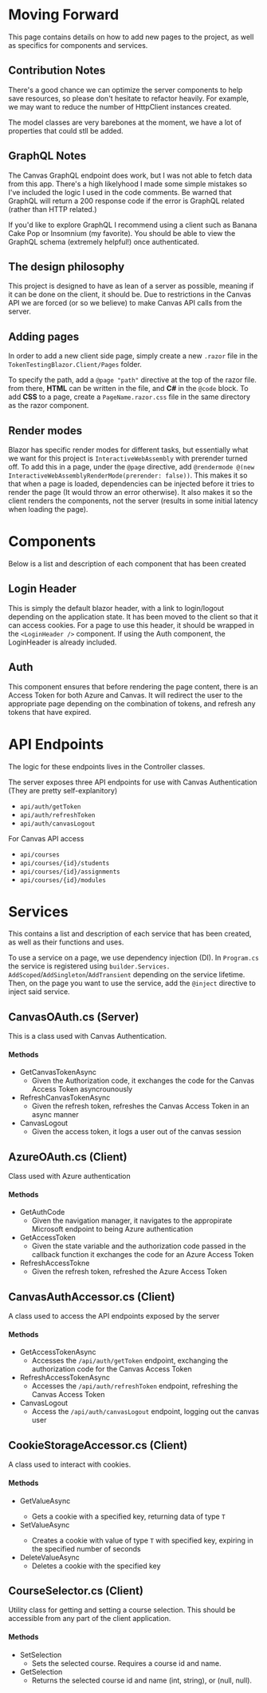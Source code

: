# Moving Forward

This page contains details on how to add new pages to the project, as well as specifics for components and services.

## Contribution Notes

There's a good chance we can optimize the server components to help save resources, so please don't hesitate to refactor heavily. For example, we may want to reduce the number of HttpClient instances created.

The model classes are very barebones at the moment, we have a lot of properties that could stll be added.

## GraphQL Notes

The Canvas GraphQL endpoint does work, but I was not able to fetch data from this app. There's a high likelyhood I made some simple mistakes so I've included the logic I used in the code comments. Be warned that GraphQL will return a 200 response code if the error is GraphQL related (rather than HTTP related.)

If you'd like to explore GraphQL I recommend using a client such as Banana Cake Pop or Insomnium (my favorite). You should be able to view the GraphQL schema (extremely helpful!) once authenticated.

## The design philosophy

This project is designed to have as lean of a server as possible, meaning if it can be done on the client, it should be. Due to restrictions in the Canvas API we are forced (or so we believe) to make Canvas API calls from the server.

## Adding pages

In order to add a new client side page, simply create a new `.razor` file in the `TokenTestingBlazor.Client/Pages` folder.

To specify the path, add a `@page "path"` directive at the top of the razor file. from there, **HTML** can be written in the file, and **C#** in the `@code` block.
To add **CSS** to a page, create a `PageName.razor.css` file in the same directory as the razor component.

## Render modes

Blazor has specific render modes for different tasks, but essentially what we want for this project is `InteractiveWebAssembly` with prerender turned off. To add this in a page,
under the `@page` directive, add `@rendermode @(new InteractiveWebAssemblyRenderMode(prerender: false))`. This makes it so that when a page is loaded, dependencies can be injected before it tries to render the page (It would throw an error otherwise). It also makes it so the client renders the components, not the server (results in some initial latency when loading the page).

# Components

Below is a list and description of each component that has been created

## Login Header

This is simply the default blazor header, with a link to login/logout depending on the application state. It has been moved to the client so that it can access cookies.
For a page to use this header, it should be wrapped in the `<LoginHeader />` component. If using the Auth component, the LoginHeader is already included.

## Auth

This component ensures that before rendering the page content, there is an Access Token for both Azure and Canvas. It will redirect the user to the appropriate page depending on the combination of tokens, and refresh any tokens that have expired.

# API Endpoints

The logic for these endpoints lives in the Controller classes.

The server exposes three API endpoints for use with Canvas Authentication (They are pretty self-explanitory)

- `api/auth/getToken`
- `api/auth/refreshToken`
- `api/auth/canvasLogout`

For Canvas API access

- `api/courses`
- `api/courses/{id}/students`
- `api/courses/{id}/assignments`
- `api/courses/{id}/modules`

# Services

This contains a list and description of each service that has been created, as well as their functions and uses.

To use a service on a page, we use dependency injection (DI). In `Program.cs` the service is registered using `builder.Services.` `AddScoped`/`AddSingleton`/`AddTransient` depending on the service lifetime.
Then, on the page you want to use the service, add the `@inject` directive to inject said service.

## CanvasOAuth.cs (Server)

This is a class used with Canvas Authentication.

#### Methods

- GetCanvasTokenAsync
    - Given the Authorization code, it exchanges the code for the Canvas Access Token asyncrounously
- RefreshCanvasTokenAsync
    - Given the refresh token, refreshes the Canvas Access Token in an async manner
- CanvasLogout
    - Given the access token, it logs a user out of the canvas session

## AzureOAuth.cs (Client)

Class used with Azure authentication

#### Methods

- GetAuthCode
    - Given the navigation manager, it navigates to the appropirate Microsoft endpoint to being Azure authentication
- GetAccessToken
    - Given the state variable and the authorization code passed in the callback function it exchanges the code for an Azure Access Token
- RefreshAccessTokne
    - Given the refresh token, refreshed the Azure Access Token

## CanvasAuthAccessor.cs (Client)

A class used to access the API endpoints exposed by the server

#### Methods

- GetAccessTokenAsync
    - Accesses the `/api/auth/getToken` endpoint, exchanging the authorization code for the Canvas Access Token
- RefreshAccessTokenAsync
    - Accesses the `/api/auth/refreshToken` endpoint, refreshing the Canvas Access Token
- CanvasLogout
    - Access the `/api/auth/canvasLogout` endpoint, logging out the canvas user

## CookieStorageAccessor.cs (Client)

A class used to interact with cookies.

#### Methods

- GetValueAsync<T>
    - Gets a cookie with a specified key, returning data of type `T`
- SetValueAsync<T>
    - Creates a cookie with value of type `T` with specified key, expiring in the specified number of seconds
- DeleteValueAsync
    - Deletes a cookie with the specified key

## CourseSelector.cs (Client)

Utility class for getting and setting a course selection. This should be accessible from any part of the client application.

#### Methods

- SetSelection
    - Sets the selected course. Requires a course id and name.
- GetSelection
    - Returns the selected course id and name (int, string), or (null, null).